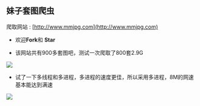 ## 妹子套图爬虫


爬取网站 : [http://www.mmjpg.com](http://www.mmjpg.com)  
* 欢迎**Fork**和 **Star**  

* 该网站共有900多套图吧，测试一次爬取了800套2.9G
 
![](https://github.com/chenjiandongx/mmjpg/blob/master/images/mmjpg_0.png)  

* 试了一下多线程和多进程，多进程的速度更佳，所以采用多进程，8M的网速基本能达到满速  

![](https://github.com/chenjiandongx/mmjpg/blob/master/images/mmjpg_1.png)

